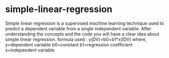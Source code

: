 # simple-linear-regression
Simple linear regression is a supervised machine learning technique used to predict a dependent variable from a single independent variable.
After understanding the concepts and the code you will have a clear idea about simple linear regression.
formula used :
y(DV)=b0+b1*x(IDV)
where,
y=dependent variable
b0=constant
b1=regression coefficient
x=independent variable

